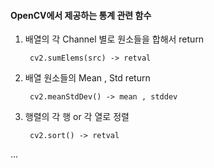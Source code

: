 #### OpenCV에서 제공하는 통계 관련 함수

1. 배열의 각 Channel 별로 원소들을 합해서 return 

        cv2.sumElems(src) -> retval
    
2. 배열 원소들의 Mean , Std return     
  
        cv2.meanStdDev() -> mean , stddev
    
3. 행렬의 각 행 or 각 열로 정렬

        cv2.sort() -> retval

...
